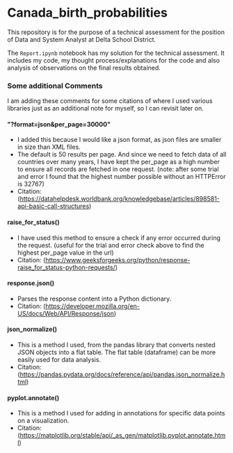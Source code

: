 # Canada_birth_probabilities
This repository is for the purpose of a technical assessment for the position of Data and System Analyst at Delta School District.

The `Report.ipynb` notebook has my solution for the technical assessment. It includes my code, my thought process/explanations for the code and also analysis of observations on the final results obtained.


### Some additional Comments
I am adding these comments for some citations of where I used various libraries just as an additional note for myself, so I can revisit later on.

#### "?format=json&per_page=30000"
- I added this because I would like a json format, as json files are smaller in size than XML files. 
- The default is 50 results per page. And since we need to fetch data of all countries over many years, I have kept the per_page as a high number to ensure all records are fetched in one request. (note: after some trial and error I found that the highest number possible without an HTTPError is 32767)
- Citation: (https://datahelpdesk.worldbank.org/knowledgebase/articles/898581-api-basic-call-structures)

#### raise_for_status()
- I have used this method to ensure a check if any error occurred during the request. (useful for the trial and error check above to find the highest per_page value in the url)
- Citation: (https://www.geeksforgeeks.org/python/response-raise_for_status-python-requests/)

#### response.json()
- Parses the response content into a Python dictionary.
- Citation: (https://developer.mozilla.org/en-US/docs/Web/API/Response/json)

#### json_normalize()
- This is a method I used, from the pandas library that converts nested JSON objects into a flat table. The flat table (dataframe) can be more easily used for data analysis. 
- Citation: (https://pandas.pydata.org/docs/reference/api/pandas.json_normalize.html)

#### pyplot.annotate()
- This is a method I used for adding in annotations for specific data points on a visualization.
- Citation: (https://matplotlib.org/stable/api/_as_gen/matplotlib.pyplot.annotate.html)
